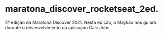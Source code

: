 # maratona_discover_rocketseat_2ed.
2ª edição da Maratona Discover 2021. Nesta edição, o Maykão nos guiará durante o desenvolvimento da aplicação Calc Jobs
